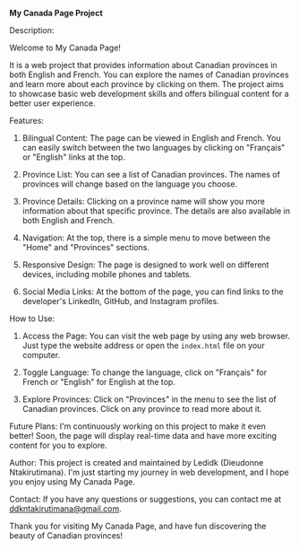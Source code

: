 **My Canada Page Project**

Description:

Welcome to My Canada Page! 

It is a web project that provides information about Canadian provinces in both English and French. You can explore the names of Canadian provinces and learn more about each province by clicking on them. The project aims to showcase basic web development skills and offers bilingual content for a better user experience.

Features:
1. Bilingual Content: The page can be viewed in English and French. You can easily switch between the two languages by clicking on "Français" or "English" links at the top.

2. Province List: You can see a list of Canadian provinces. The names of provinces will change based on the language you choose.

3. Province Details: Clicking on a province name will show you more information about that specific province. The details are also available in both English and French.

4. Navigation: At the top, there is a simple menu to move between the "Home" and "Provinces" sections.

5. Responsive Design: The page is designed to work well on different devices, including mobile phones and tablets.

6. Social Media Links: At the bottom of the page, you can find links to the developer's LinkedIn, GitHub, and Instagram profiles.

How to Use:
1. Access the Page: You can visit the web page by using any web browser. Just type the website address or open the `index.html` file on your computer.

2. Toggle Language: To change the language, click on "Français" for French or "English" for English at the top.

3. Explore Provinces: Click on "Provinces" in the menu to see the list of Canadian provinces. Click on any province to read more about it.

Future Plans:
I'm continuously working on this project to make it even better! Soon, the page will display real-time data and have more exciting content for you to explore.

Author:
This project is created and maintained by Ledidk (Dieudonne Ntakirutimana). I'm just starting my journey in web development, and I hope you enjoy using My Canada Page.

Contact:
If you have any questions or suggestions, you can contact me at ddkntakirutimana@gmail.com.

Thank you for visiting My Canada Page, and have fun discovering the beauty of Canadian provinces!
